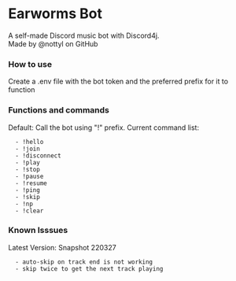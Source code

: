 # Earworms Bot
A self-made Discord music bot with Discord4j. \
Made by @nottyl on GitHub
### How to use
Create a .env file with the bot token and the preferred prefix for it to function 
### Functions and commands
Default: Call the bot using "!" prefix.
Current command list:
```
  - !hello
  - !join
  - !disconnect
  - !play
  - !stop
  - !pause
  - !resume
  - !ping
  - !skip
  - !np
  - !clear
```
### Known Isssues
Latest Version: Snapshot 220327 
```
  - auto-skip on track end is not working
  - skip twice to get the next track playing
```
